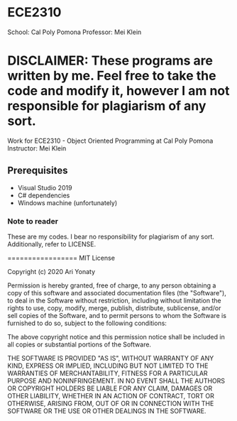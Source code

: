 # ECE2310

School: Cal Poly Pomona
Professor: Mei Klein

DISCLAIMER: These programs are written by me. Feel free to take the code and modify it, however I am not responsible for plagiarism of any sort.
=======
Work for ECE2310 - Object Oriented Programming at Cal Poly Pomona  
Instructor: Mei Klein

## Prerequisites
  - Visual Studio 2019
  - C# dependencies
  - Windows machine (unfortunately)

  
### Note to reader
  These are my codes. I bear no responsibility for plagiarism of any sort.
  Additionally, refer to LICENSE.

=================
MIT License

Copyright (c) 2020 Ari Yonaty

Permission is hereby granted, free of charge, to any person obtaining a copy
of this software and associated documentation files (the "Software"), to deal
in the Software without restriction, including without limitation the rights
to use, copy, modify, merge, publish, distribute, sublicense, and/or sell
copies of the Software, and to permit persons to whom the Software is
furnished to do so, subject to the following conditions:

The above copyright notice and this permission notice shall be included in all
copies or substantial portions of the Software.

THE SOFTWARE IS PROVIDED "AS IS", WITHOUT WARRANTY OF ANY KIND, EXPRESS OR
IMPLIED, INCLUDING BUT NOT LIMITED TO THE WARRANTIES OF MERCHANTABILITY,
FITNESS FOR A PARTICULAR PURPOSE AND NONINFRINGEMENT. IN NO EVENT SHALL THE
AUTHORS OR COPYRIGHT HOLDERS BE LIABLE FOR ANY CLAIM, DAMAGES OR OTHER
LIABILITY, WHETHER IN AN ACTION OF CONTRACT, TORT OR OTHERWISE, ARISING FROM,
OUT OF OR IN CONNECTION WITH THE SOFTWARE OR THE USE OR OTHER DEALINGS IN THE
SOFTWARE.

